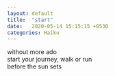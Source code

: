 ```yaml
---
layout: default
title:  "start"
date:   2020-05-14 15:15:15 +0530
categories: Haiku
---
```

without more ado<br>
start your journey, walk or run<br>
before the sun sets